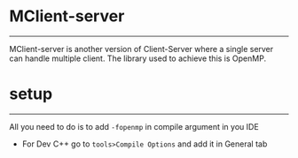 # MClient-server
-----------------
MClient-server is another version of Client-Server where a single server can handle multiple client. The library used to achieve this is OpenMP.
# setup
-----------
All you need to do is to add `-fopenmp` in compile argument in you IDE
  - For Dev C++ go to `tools>Compile Options` and add it in General tab
